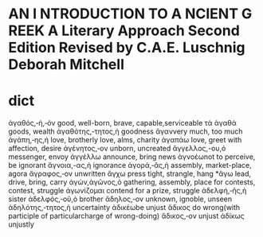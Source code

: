 # AN I NTRODUCTION TO A NCIENT G REEK A Literary Approach Second Edition Revised by C.A.E. Luschnig Deborah Mitchell
# dict

ἀγαθός,‑ή,‑όν
good, well-born, brave, capable,serviceable
τὰ ἀγαθά
goods, wealth
ἀγαθότης,‑τητος,ἡ
goodness
ἄγανvery much, too much
ἀγάπη,‑ης,ἡ
love, brotherly love, alms, charity
ἀγαπάω
love, greet with affection, desire
ἀγένητος,‑ον
unborn, uncreated
ἄγγελλος,-ου,ὁ
messenger, envoy
ἀγγέλλω
announce, bring news
ἀγνοέωnot
to perceive, be ignorant
ἄγνοια,-ας,ἡ
ignorance
ἀγορά,‑ᾶς,ἡ
assembly, market-place, agora
ἄγραφος,‑ον
unwritten
ἄγχω
press tight, strangle, hang
*ἄγω
lead, drive, bring, carry
ἀγών,ἀγῶνος,ὁ
gathering, assembly, place for contests, contest, struggle
ἀγωνίζομαι
contend for a prize, struggle
ἀδελφή,‑ῆς,ἡ
sister
ἀδελφός,‑οῦ,ὁ
brother
ἄδηλος,‑ον
unknown, ignoble, unseen
ἀδηλότης,‑τητος,ἡ
uncertainty
ἀδικέωbe unjust
ἄδικος
do wrong(with participle of particularcharge of wrong-doing)
ἄδικος,‑ον
unjust
ἀδίκως
unjustly

